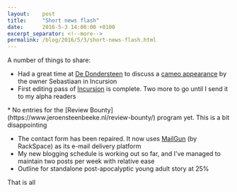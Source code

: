 ```yaml
---
layout:    post
title:     "Short news flash"
date:      2016-5-3 14:00:00 +0100
excerpt_separator: <!--more-->
permalink: /blog/2016/5/3/short-news-flash.html
---
```


A number of things to share:

* Had a great time at [De Dondersteen](http://www.de-dondersteen.nl/) to discuss a [cameo appearance](/2016/4/19/the-cameo-appearance.html) by the owner Sebastiaan in Incursion
* First editing pass of [Incursion](/2016/3/24/incursion-and-the-road-ahead.html) is complete. Two more to go until I send it to my alpha readers

<!--more-->* No entries for the [Review Bounty](https://www.jeroensteenbeeke.nl/review-bounty/) program yet. This is a bit disappointing
* The contact form has been repaired. It now uses [MailGun](http://www.mailgun.com/) (by RackSpace) as its e-mail delivery platform
* My new blogging schedule is working out so far, and I've managed to maintain two posts per week with relative ease
* Outline for standalone post-apocalyptic young adult story at 25%


That is all
